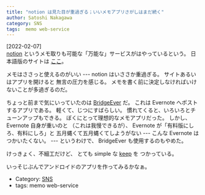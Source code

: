 ```yaml
---
title: "notion は見た目が重過ぎる；いいメモアプリさがしはまだ続く"
author: Satoshi Nakagawa
category: SNS
tags:  memo web-service
---
```


[2022-02-07]  
 [notion](https://www.notion.so/)
というメモ取りも可能な「万能な」サービスがはやっているという。
日本語版のサイトは
[ここ](https://www.notion.so/ja-jp/product?utm_source=google&utm_campaign=14877655427&utm_medium=125922091617&utm_content=552465064290&utm_term=notion&targetid=aud-1053779029641:kwd-312974742&gclid=Cj0KCQiAgP6PBhDmARIsAPWMq6kdaf1zqFgeP82_JqvhZR61LwXkbROXOcxLryKFQJ-CFvV0wJ_41asaAi_4EALw_wcB)。

 メモはささっと使えるのがいい ---
notion はいささか重過ぎる。
サイトあるいはアプリを開けると
無言の圧力を感じる。
メモを書く前に決定しなければいけないことが多過ぎるのだ。

 ちょっと前まで気にいっていたのは
[BridgeEver](https://play.google.com/store/apps/details?id=net.trashfeed.bridge&hl=en&gl=US) だ。
これは
Evernote へポストするアプリである。
軽くて、じつにすばらしい。
慣れてくると、いろいろとチューンアップもできる。
ぼくにとって理想的なメモアプリだった。
しかし、Evernote 自身が重いのと
（これは我慢できるが）、
Evernote が「有料版にしろ、有料にしろ」と
五月蝿くて五月蝿くてしようがない ---
こんな Evernote はつかいたくない。
--- というわけで、
BridgeEver も使用するのもやめた。

 けっきょく、不細工だけど、
とても simple な
[keep](keep.google.com) を
つかっている。

 いっそじぶんでアンドロイドのアプリを作ってみるかなぁ。

- Category: [SNS](categories.html#SNS)
- tags:  memo web-service

